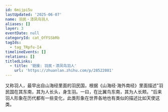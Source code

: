 ```yaml
---
id: 6mijpi5u
lastUpdated: '2025-06-07'
name: 羽民・漆凤鸟羽人
aliases: []
layer: 3
eventDate: null
categoryId: cat_OfFSSbRb
tagIds:
  - tag_TRpfu-I4
timelineEvents: []
relations: []
titledLinks:
  - title: '链接: 羽民・漆凤鸟羽人'
    url: 'https://zhuanlan.zhihu.com/p/28522081'
---
```

又称羽人，最早出自山海经里面的羽民国，根据《山海经·海外南经》里面描述"羽民国在其东南，其为人长头，身生羽。一曰，在比翼鸟东南，其为人长颊。"后来羽人形象在历代都有一些变化，此类形象在世界各地也有类似的描述比如天使这类。

